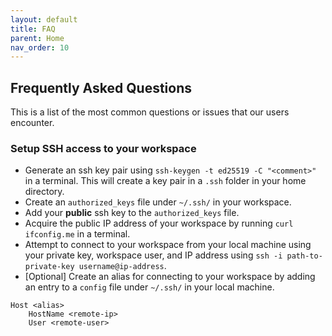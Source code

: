 ```yaml
---
layout: default
title: FAQ
parent: Home
nav_order: 10
---
```


## Frequently Asked Questions

This is a list of the most common questions or issues that our users encounter.

### Setup SSH access to your workspace

- Generate an ssh key pair using `ssh-keygen -t ed25519 -C "<comment>"` in a terminal. This will create a key pair in a `.ssh` folder in your home directory.
- Create an `authorized_keys` file under `~/.ssh/` in your workspace.
- Add your **public** ssh key to the `authorized_keys` file.
- Acquire the public IP address of your workspace by running `curl ifconfig.me` in a terminal.
- Attempt to connect to your workspace from your local machine using your private key, workspace user, and IP address using `ssh -i path-to-private-key username@ip-address`.
- [Optional] Create an alias for connecting to your workspace by adding an entry to a `config` file under `~/.ssh/` in your local machine.

```text
Host <alias>
    HostName <remote-ip>
    User <remote-user>
```
